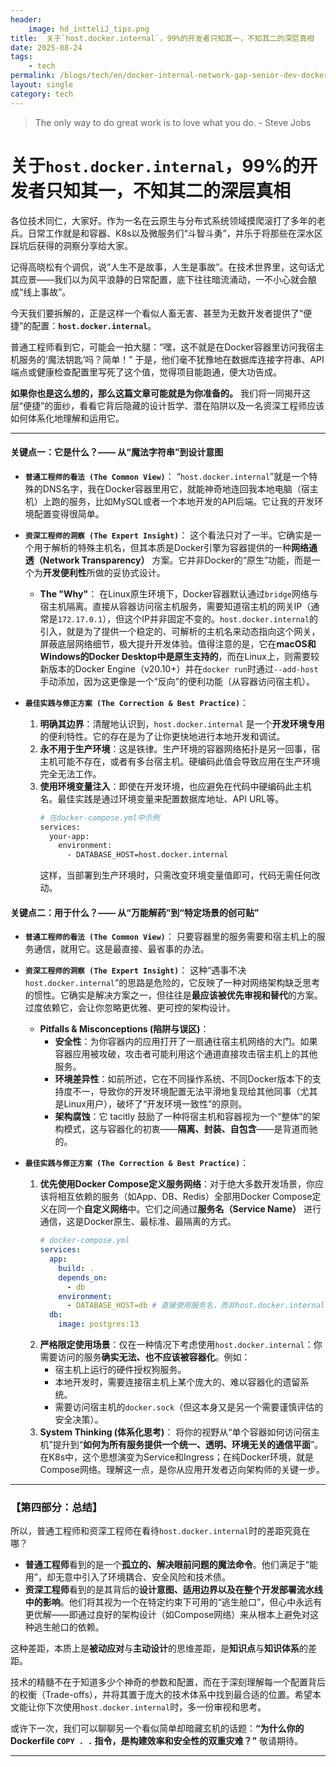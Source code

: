 ```yaml
---
header:
    image: hd_intteliJ_tips.png
title:  关于`host.docker.internal`，99%的开发者只知其一，不知其二的深层真相
date: 2025-08-24
tags:
    - tech
permalink: /blogs/tech/en/docker-internal-network-gap-senior-dev-docker-internal-network
layout: single
category: tech
---
```

> The only way to do great work is to love what you do. - Steve Jobs

# 关于`host.docker.internal`，99%的开发者只知其一，不知其二的深层真相

各位技术同仁，大家好。作为一名在云原生与分布式系统领域摸爬滚打了多年的老兵。日常工作就是和容器、K8s以及微服务们“斗智斗勇”，并乐于将那些在深水区踩坑后获得的洞察分享给大家。

记得高晓松有个调侃，说“人生不是故事，人生是事故”。在技术世界里，这句话尤其应景——我们以为风平浪静的日常配置，底下往往暗流涌动，一不小心就会酿成“线上事故”。

今天我们要拆解的，正是这样一个看似人畜无害、甚至为无数开发者提供了“便捷”的配置：**`host.docker.internal`**。

普通工程师看到它，可能会一拍大腿：“嘿，这不就是在Docker容器里访问我宿主机服务的‘魔法钥匙’吗？简单！” 于是，他们毫不犹豫地在数据库连接字符串、API端点或健康检查配置里写死了这个值，觉得项目能跑通，便大功告成。

**如果你也是这么想的，那么这篇文章可能就是为你准备的。** 我们将一同揭开这层“便捷”的面纱，看看它背后隐藏的设计哲学、潜在陷阱以及一名资深工程师应该如何体系化地理解和运用它。

---

#### **关键点一：它是什么？—— 从“魔法字符串”到设计意图**

*   **`普通工程师的看法 (The Common View)`**：
    “`host.docker.internal`”就是一个特殊的DNS名字，我在Docker容器里用它，就能神奇地连回我本地电脑（宿主机）上跑的服务，比如MySQL或者一个本地开发的API后端。它让我的开发环境配置变得很简单。

*   **`资深工程师的洞察 (The Expert Insight)`**：
    这个看法只对了一半。它确实是一个用于解析的特殊主机名，但其本质是Docker引擎为容器提供的一种**网络通透（Network Transparency）** 方案。它并非Docker的“原生”功能，而是一个为**开发便利性**所做的妥协式设计。
    *   **The "Why"**： 在Linux原生环境下，Docker容器默认通过`bridge`网络与宿主机隔离。直接从容器访问宿主机服务，需要知道宿主机的网关IP（通常是`172.17.0.1`），但这个IP并非固定不变的。`host.docker.internal`的引入，就是为了提供一个稳定的、可解析的主机名来动态指向这个网关，屏蔽底层网络细节，极大提升开发体验。值得注意的是，它在**macOS和Windows的Docker Desktop中是原生支持的**，而在Linux上，则需要较新版本的Docker Engine（v20.10+）并在`docker run`时通过`--add-host`手动添加，因为这更像是一个“反向”的便利功能（从容器访问宿主机）。

*   **`最佳实践与修正方案 (The Correction & Best Practice)`**：
    1.  **明确其边界**：清醒地认识到，`host.docker.internal` 是一个**开发环境专用**的便利特性。它的存在是为了让你更快地进行本地开发和调试。
    2.  **永不用于生产环境**：这是铁律。生产环境的容器网络拓扑是另一回事，宿主机可能不存在，或者有多台宿主机。硬编码此值会导致应用在生产环境完全无法工作。
    3.  **使用环境变量注入**：即使在开发环境，也应避免在代码中硬编码此主机名。最佳实践是通过环境变量来配置数据库地址、API URL等。
        ```bash
        # 在docker-compose.yml中示例
        services:
          your-app:
            environment:
              - DATABASE_HOST=host.docker.internal
        ```
        这样，当部署到生产环境时，只需改变环境变量值即可，代码无需任何改动。

#### **关键点二：用于什么？—— 从“万能解药”到“特定场景的创可贴”**

*   **`普通工程师的看法 (The Common View)`**：
    只要容器里的服务需要和宿主机上的服务通信，就用它。这是最直接、最省事的办法。

*   **`资深工程师的洞察 (The Expert Insight)`**：
    这种“遇事不决`host.docker.internal`”的思路是危险的，它反映了一种对网络架构缺乏思考的惯性。它确实是解决方案之一，但往往是**最应该被优先审视和替代**的方案。过度依赖它，会让你忽略更优雅、更可控的架构设计。
    *   **Pitfalls & Misconceptions (陷阱与误区)**：
        *   **安全性**：为你容器内的应用打开了一扇通往宿主机网络的大门。如果容器应用被攻破，攻击者可能利用这个通道直接攻击宿主机上的其他服务。
        *   **环境差异性**：如前所述，它在不同操作系统、不同Docker版本下的支持度不一，导致你的开发环境配置无法平滑地复现给其他同事（尤其是Linux用户），破坏了“开发环境一致性”的原则。
        *   **架构腐蚀**：它 tacitly 鼓励了一种将宿主机和容器视为一个“整体”的架构模式，这与容器化的初衷——**隔离、封装、自包含**——是背道而驰的。

*   **`最佳实践与修正方案 (The Correction & Best Practice)`**：
    1.  **优先使用Docker Compose定义服务网络**：对于绝大多数开发场景，你应该将相互依赖的服务（如App、DB、Redis）全部用Docker Compose定义在同一个**自定义网络**中。它们之间通过**服务名（Service Name）** 进行通信，这是Docker原生、最标准、最隔离的方式。
        ```yaml
        # docker-compose.yml
        services:
          app:
            build: .
            depends_on:
              - db
            environment:
              - DATABASE_HOST=db # 直接使用服务名，而非host.docker.internal
          db:
            image: postgres:13
        ```
    2.  **严格限定使用场景**：仅在一种情况下考虑使用`host.docker.internal`：你需要访问的服务**确实无法、也不应该被容器化**。例如：
        *   宿主机上运行的硬件授权狗服务。
        *   本地开发时，需要连接宿主机上某个庞大的、难以容器化的遗留系统。
        *   需要访问宿主机的`docker.sock`（但这本身又是另一个需要谨慎评估的安全决策）。
    3.  **System Thinking (体系化思考)**： 将你的视野从“单个容器如何访问宿主机”提升到“**如何为所有服务提供一个统一、透明、环境无关的通信平面**”。在K8s中，这个思想演变为Service和Ingress；在纯Docker环境，就是Compose网络。理解这一点，是你从应用开发者迈向架构师的关键一步。

---

### **【第四部分：总结】**

所以，普通工程师和资深工程师在看待`host.docker.internal`时的差距究竟在哪？

*   **普通工程师**看到的是一个**孤立的、解决眼前问题的魔法命令**。他们满足于“能用”，却无意中引入了环境耦合、安全风险和技术债。
*   **资深工程师**看到的是其背后的**设计意图、适用边界以及在整个开发部署流水线中的影响**。他们将其视为一个在特定约束下可用的“逃生舱口”，但心中永远有更优解——即通过良好的架构设计（如Compose网络）来从根本上避免对这种逃生舱口的依赖。

这种差距，本质上是**被动应对**与**主动设计**的思维差距，是**知识点**与**知识体系**的差距。

技术的精髓不在于知道多少个神奇的参数和配置，而在于深刻理解每一个配置背后的权衡（Trade-offs），并将其置于庞大的技术体系中找到最合适的位置。希望本文能让你下次使用`host.docker.internal`时，多一份审视和思考。

或许下一次，我们可以聊聊另一个看似简单却暗藏玄机的话题：**“为什么你的Dockerfile `COPY . .` 指令，是构建效率和安全性的双重灾难？”** 敬请期待。

---
